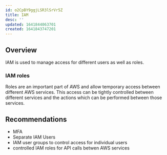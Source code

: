 ```yaml
---
id: o2CpBY9ggjLSR3lSrVr5Z
title: IAM
desc: ''
updated: 1641844063701
created: 1641843747201
---
```


## Overview
IAM is used to manage access for different users as well as roles.

### IAM roles
Roles are an important part of AWS and allow temporary access between different AWS services. This access can be tightly controlled between different services and the actions which can be performed between those services. 

## Recommendations
- MFA
- Separate IAM Users
- IAM user groups to control access for individual users
- controlled IAM roles for API calls betwen AWS services



